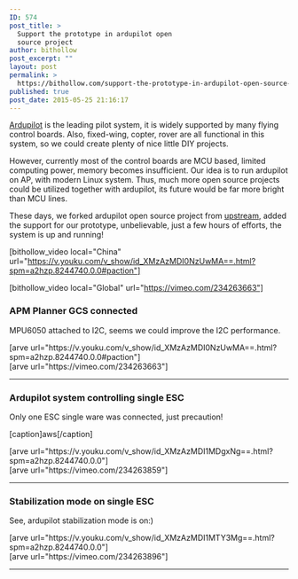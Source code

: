 ```yaml
---
ID: 574
post_title: >
  Support the prototype in ardupilot open
  source project
author: bithollow
post_excerpt: ""
layout: post
permalink: >
  https://bithollow.com/support-the-prototype-in-ardupilot-open-source-project/
published: true
post_date: 2015-05-25 21:16:17
---
```

[Ardupilot](https://ardupilot.org) is the leading pilot system, it is widely supported by many flying control boards. Also, fixed-wing, copter, rover are all functional in this system, so we could create plenty of nice little DIY projects.

However, currently most of the control boards are MCU based, limited computing power, memory becomes insufficient. Our idea is to run ardupilot on AP, with modern Linux system. Thus, much more open source projects could be utilized together with ardupilot, its future would be far more bright than MCU lines.

These days, we forked ardupilot open source project from [upstream](https://github.com/ardupilot), added the support for our prototype, unbelievable, just a few hours of efforts, the system is up and running!

[bithollow_video local="China" url="https://v.youku.com/v_show/id_XMzAzMDI0NzUwMA==.html?spm=a2hzp.8244740.0.0#paction"]

[bithollow_video local="Global" url="https://vimeo.com/234263663"]

### APM Planner GCS connected ###

MPU6050 attached to I2C, seems we could improve the I2C performance.

<div class="geoip geoip-show-CN">
[arve url="https://v.youku.com/v_show/id_XMzAzMDI0NzUwMA==.html?spm=a2hzp.8244740.0.0#paction"]
</div>

<div class="geoip-hide geoip-hide-CN">
[arve url="https://vimeo.com/234263663"]
</div>

---

### Ardupilot system controlling single ESC ###

Only one ESC single ware was connected, just precaution!

[caption]aws[/caption]

<div class="geoip geoip-show-CN">
[arve url="https://v.youku.com/v_show/id_XMzAzMDI1MDgxNg==.html?spm=a2hzp.8244740.0.0"]
</div>

<div class="geoip-hide geoip-hide-CN">
[arve url="https://vimeo.com/234263859"]
</div>

---

### Stabilization mode on single ESC ###

See, ardupilot stabilization mode is on:)

<div class="geoip geoip-show-CN">
[arve url="https://v.youku.com/v_show/id_XMzAzMDI1MTY3Mg==.html?spm=a2hzp.8244740.0.0"]
</div>

<div class="geoip-hide geoip-hide-CN">
[arve url="https://vimeo.com/234263896"]
</div>

---